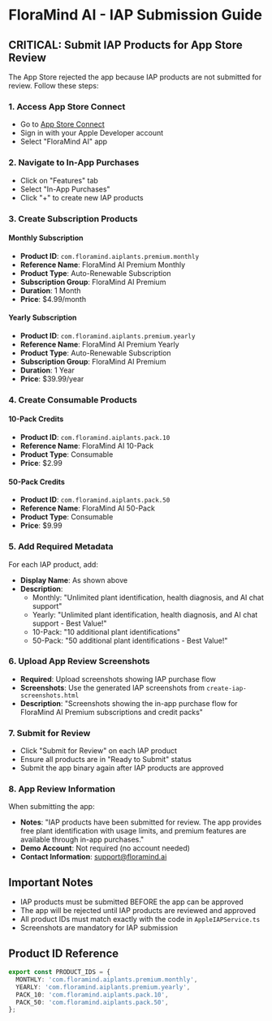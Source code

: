 # FloraMind AI - IAP Submission Guide

## **CRITICAL: Submit IAP Products for App Store Review**

The App Store rejected the app because IAP products are not submitted for review. Follow these steps:

### **1. Access App Store Connect**
- Go to [App Store Connect](https://appstoreconnect.apple.com)
- Sign in with your Apple Developer account
- Select "FloraMind AI" app

### **2. Navigate to In-App Purchases**
- Click on "Features" tab
- Select "In-App Purchases"
- Click "+" to create new IAP products

### **3. Create Subscription Products**

#### **Monthly Subscription**
- **Product ID**: `com.floramind.aiplants.premium.monthly`
- **Reference Name**: FloraMind AI Premium Monthly
- **Product Type**: Auto-Renewable Subscription
- **Subscription Group**: FloraMind AI Premium
- **Duration**: 1 Month
- **Price**: $4.99/month

#### **Yearly Subscription**
- **Product ID**: `com.floramind.aiplants.premium.yearly`
- **Reference Name**: FloraMind AI Premium Yearly
- **Product Type**: Auto-Renewable Subscription
- **Subscription Group**: FloraMind AI Premium
- **Duration**: 1 Year
- **Price**: $39.99/year

### **4. Create Consumable Products**

#### **10-Pack Credits**
- **Product ID**: `com.floramind.aiplants.pack.10`
- **Reference Name**: FloraMind AI 10-Pack
- **Product Type**: Consumable
- **Price**: $2.99

#### **50-Pack Credits**
- **Product ID**: `com.floramind.aiplants.pack.50`
- **Reference Name**: FloraMind AI 50-Pack
- **Product Type**: Consumable
- **Price**: $9.99

### **5. Add Required Metadata**
For each IAP product, add:
- **Display Name**: As shown above
- **Description**: 
  - Monthly: "Unlimited plant identification, health diagnosis, and AI chat support"
  - Yearly: "Unlimited plant identification, health diagnosis, and AI chat support - Best Value!"
  - 10-Pack: "10 additional plant identifications"
  - 50-Pack: "50 additional plant identifications - Best Value!"

### **6. Upload App Review Screenshots**
- **Required**: Upload screenshots showing IAP purchase flow
- **Screenshots**: Use the generated IAP screenshots from `create-iap-screenshots.html`
- **Description**: "Screenshots showing the in-app purchase flow for FloraMind AI Premium subscriptions and credit packs"

### **7. Submit for Review**
- Click "Submit for Review" on each IAP product
- Ensure all products are in "Ready to Submit" status
- Submit the app binary again after IAP products are approved

### **8. App Review Information**
When submitting the app:
- **Notes**: "IAP products have been submitted for review. The app provides free plant identification with usage limits, and premium features are available through in-app purchases."
- **Demo Account**: Not required (no account needed)
- **Contact Information**: support@floramind.ai

## **Important Notes**
- IAP products must be submitted BEFORE the app can be approved
- The app will be rejected until IAP products are reviewed and approved
- All product IDs must match exactly with the code in `AppleIAPService.ts`
- Screenshots are mandatory for IAP submission

## **Product ID Reference**
```typescript
export const PRODUCT_IDS = {
  MONTHLY: 'com.floramind.aiplants.premium.monthly',
  YEARLY: 'com.floramind.aiplants.premium.yearly',
  PACK_10: 'com.floramind.aiplants.pack.10',
  PACK_50: 'com.floramind.aiplants.pack.50',
};
```


